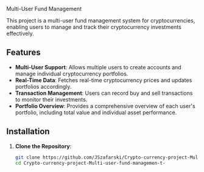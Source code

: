 Multi-User Fund Management

This project is a multi-user fund management system for cryptocurrencies, enabling users to manage and track their cryptocurrency investments effectively.

## Features

- **Multi-User Support**: Allows multiple users to create accounts and manage individual cryptocurrency portfolios.
- **Real-Time Data**: Fetches real-time cryptocurrency prices and updates portfolios accordingly.
- **Transaction Management**: Users can record buy and sell transactions to monitor their investments.
- **Portfolio Overview**: Provides a comprehensive overview of each user's portfolio, including total value and individual asset performance.

## Installation

1. **Clone the Repository**:
   ```bash
   git clone https://github.com/JSzafarski/Crypto-currency-project-Multi-user-fund-managemen-t-.git
   cd Crypto-currency-project-Multi-user-fund-managemen-t-